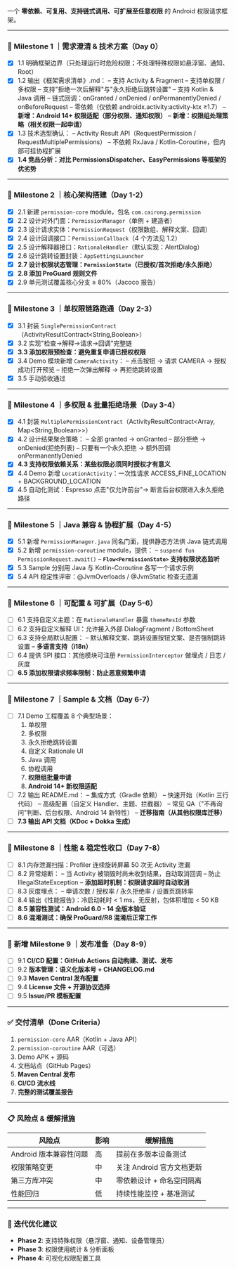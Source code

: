 一个 **零依赖、可复用、支持链式调用、可扩展至任意权限** 的 Android 权限请求框架。

------

### 🎯 Milestone 1 ｜需求澄清 & 技术方案（Day 0）

- [x] 1.1 明确框架边界（只处理运行时危险权限；不处理特殊权限如悬浮窗、通知、Root）
- [x] 1.2 输出《框架需求清单》.md：
  – 支持 Activity & Fragment
  – 支持单权限 / 多权限
  – 支持"拒绝一次后解释"与"永久拒绝后跳转设置"
  – 支持 Kotlin & Java 调用
  – 链式回调：onGranted / onDenied / onPermanentlyDenied / onBeforeRequest
  – 零依赖（仅依赖 androidx.activity:activity-ktx ≥1.7）
  – **新增：Android 14+ 权限适配（部分权限、通知权限）**
  – **新增：权限组处理策略（相关权限一起申请）**
- [x] 1.3 技术选型确认：
  – Activity Result API（RequestPermission / RequestMultiplePermissions）
  – 不依赖 RxJava / Kotlin-Coroutine，但内部可挂协程扩展
- [x] **1.4 竞品分析：对比 PermissionsDispatcher、EasyPermissions 等框架的优劣势**

------

### 🎯 Milestone 2 ｜核心架构搭建（Day 1-2）

- [x] 2.1 新建 `permission-core` module，包名 `com.cairong.permission`
- [x] 2.2 设计对外门面：`PermissionManager`（单例 + 建造者）
- [x] 2.3 设计请求实体：`PermissionRequest`（权限数组、解释文案、回调）
- [x] 2.4 设计回调接口：`PermissionCallback`（4 个方法见 1.2）
- [x] 2.5 设计解释器接口：`RationaleHandler`（默认实现：AlertDialog）
- [x] 2.6 设计跳转设置封装：`AppSettingsLauncher`
- [x] **2.7 设计权限状态管理：`PermissionState`（已授权/首次拒绝/永久拒绝）**
- [x] **2.8 添加 ProGuard 规则文件**
- [x] 2.9 单元测试覆盖核心分支 ≥ 80%（Jacoco 报告）

------

### 🎯 Milestone 3 ｜单权限链路跑通（Day 2-3）

- [x] 3.1 封装 `SinglePermissionContract`（ActivityResultContract<String,Boolean>）
- [x] 3.2 实现"检查→解释→请求→回调"完整链
- [x] **3.3 添加权限预检查：避免重复申请已授权权限**
- [x] 3.4 Demo 模块新增 `CameraActivity`：
  – 点击按钮 → 请求 CAMERA → 授权成功打开预览
  – 拒绝一次弹出解释 → 再拒绝跳转设置
- [x] 3.5 手动验收通过

------

### 🎯 Milestone 4 ｜多权限 & 批量拒绝场景（Day 3-4）

- [x] 4.1 封装 `MultiplePermissionContract`（ActivityResultContract<Array<String>, Map<String,Boolean>>）
- [x] 4.2 设计结果聚合策略：
  – 全部 granted → onGranted
  – 部分拒绝 → onDenied(拒绝列表)
  – 只要有一个永久拒绝 → 额外回调 onPermanentlyDenied
- [x] **4.3 支持权限依赖关系：某些权限必须同时授权才有意义**
- [x] 4.4 Demo 新增 `LocationActivity`：一次性请求 ACCESS_FINE_LOCATION + BACKGROUND_LOCATION
- [x] 4.5 自动化测试：Espresso 点击"仅允许前台"→ 断言后台权限进入永久拒绝路径

------

### 🎯 Milestone 5 ｜Java 兼容 & 协程扩展（Day 4-5）

- [x] 5.1 新增 `PermissionManager.java` 同名门面，提供静态方法供 Java 链式调用
- [x] 5.2 新增 `permission-coroutine` module，提供：
  – `suspend fun PermissionRequest.await()`
  – **`Flow<PermissionState>` 支持权限状态监听**
- [x] 5.3 Sample 分别用 Java 与 Kotlin-Coroutine 各写一个请求示例
- [x] 5.4 API 稳定性评审：@JvmOverloads / @JvmStatic 检查无遗漏

------

### 🎯 Milestone 6 ｜可配置 & 可扩展（Day 5-6）

- [ ] 6.1 支持自定义主题：在 `RationaleHandler` 暴露 `themeResId` 参数
- [ ] 6.2 支持自定义解释 UI：允许接入外部 DialogFragment / BottomSheet
- [ ] 6.3 支持全局默认配置：
  – 默认解释文案、跳转设置按钮文案、是否强制跳转设置
  – **多语言支持（i18n）**
- [ ] 6.4 提供 SPI 接口：其他模块可注册 `PermissionInterceptor` 做埋点 / 日志 / 灰度
- [ ] **6.5 添加权限请求频率限制：防止恶意频繁申请**

------

### 🎯 Milestone 7 ｜Sample & 文档（Day 6-7）

- [ ] 7.1 Demo 工程覆盖 8 个典型场景：
  1. 单权限
  2. 多权限
  3. 永久拒绝跳转设置
  4. 自定义 Rationale UI
  5. Java 调用
  6. 协程调用
  7. **权限组批量申请**
  8. **Android 14+ 新权限适配**
- [ ] 7.2 输出 README.md：
  – 集成方式（Gradle 依赖）
  – 快速开始（Kotlin 三行代码）
  – 高级配置（自定义 Handler、主题、拦截器）
  – 常见 QA（"不再询问"判断、后台权限、Android 14 新特性）
  – **迁移指南（从其他权限库迁移）**
- [ ] **7.3 输出 API 文档（KDoc + Dokka 生成）**

------

### 🎯 Milestone 8 ｜性能 & 稳定性收口（Day 7-8）

- [ ] 8.1 内存泄漏扫描：Profiler 连续旋转屏幕 50 次无 Activity 泄漏
- [ ] 8.2 异常熔断：
  – 当 Activity 被销毁时尚未收到结果，自动取消回调
  – 防止 IllegalStateException
  – **添加超时机制：权限请求超时自动取消**
- [ ] 8.3 灰度埋点：
  – 申请次数 / 授权率 / 永久拒绝率 / 设置页跳转率
- [ ] 8.4 输出《性能报告》：冷启动耗时 < 1 ms，无反射，包体积增加 < 50 KB
- [ ] **8.5 兼容性测试：Android 6.0 - 14 全版本验证**
- [ ] **8.6 混淆测试：确保 ProGuard/R8 混淆后正常工作**

------

### 🎯 **新增 Milestone 9 ｜发布准备（Day 8-9）**

- [ ] 9.1 **CI/CD 配置：GitHub Actions 自动构建、测试、发布**
- [ ] 9.2 **版本管理：语义化版本号 + CHANGELOG.md**
- [ ] 9.3 **Maven Central 发布配置**
- [ ] 9.4 **License 文件 + 开源协议选择**
- [ ] 9.5 **Issue/PR 模板配置**

------

### ✅ 交付清单（Done Criteria）

1. `permission-core` AAR（Kotlin + Java API）
2. `permission-coroutine` AAR（可选）
3. Demo APK + 源码
4. 文档站点（GitHub Pages）
5. **Maven Central 发布**
6. **CI/CD 流水线**
7. **完整的测试覆盖报告**

------

### 📋 **风险点 & 缓解措施**

| 风险点 | 影响 | 缓解措施 |
|--------|------|----------|
| Android 版本兼容性问题 | 高 | 提前在多版本设备测试 |
| 权限策略变更 | 中 | 关注 Android 官方文档更新 |
| 第三方库冲突 | 中 | 零依赖设计 + 命名空间隔离 |
| 性能回归 | 低 | 持续性能监控 + 基准测试 |

------

### 🔄 **迭代优化建议**

- **Phase 2**: 支持特殊权限（悬浮窗、通知、设备管理员）
- **Phase 3**: 权限使用统计 & 分析面板
- **Phase 4**: 可视化权限配置工具